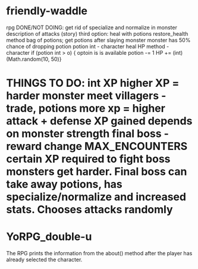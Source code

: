 
# friendly-waddle
rpg
DONE/NOT DOING:
get rid of specialize and normalize in monster
description of attacks (story)
third option: heal with potions 
	restore_health method
bag of potions; get potions after slaying monster
monster has 50% chance of dropping potion 
potion int - character
heal HP method - character
if  (potion int > o) {
optoin is is available
potion -= 1 
HP += (int) (Math.random(10, 50)}


THINGS TO DO:
int XP
higher XP = harder monster
meet villagers - trade, potions
more xp = higher attack + defense
XP gained depends on monster strength
final boss - reward
change MAX_ENCOUNTERS
certain XP required to fight boss
monsters get harder. 
Final boss can take away potions, has specialize/normalize
	and increased stats. Chooses attacks randomly
=======
# YoRPG_double-u
The RPG prints the information from the about() method after the player has
already selected the character.

